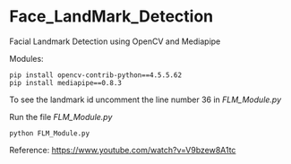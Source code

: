 # Face_LandMark_Detection
Facial Landmark Detection using OpenCV and Mediapipe</br>

Modules:</br>
```
pip install opencv-contrib-python==4.5.5.62
pip install mediapipe==0.8.3
```

To see the landmark id uncomment the line number 36 in <i>FLM_Module.py</i>

Run the file <i> FLM_Module.py </i>
```
python FLM_Module.py
```
Reference: https://www.youtube.com/watch?v=V9bzew8A1tc
